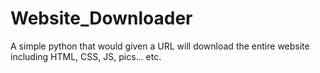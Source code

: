 # Website_Downloader
A simple python that would given a URL will download the entire website including HTML, CSS, JS, pics... etc. 
